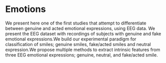 # Emotions

We present here one of the first studies that attempt to differentiate between genuine and acted emotional expressions, using EEG data. We present the EEG dataset with recordings of subjects with genuine and fake emotional expressions.We build our experimental paradigm for classification of smiles; genuine smiles, fake/acted smiles and neutral expression.We propose multiple methods to extract intrinsic features from three EEG emotional expressions; genuine, neutral, and fake/acted smile.
